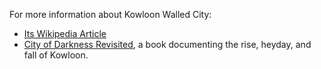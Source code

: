 For more information about Kowloon Walled City:

- [Its Wikipedia Article](https://en.wikipedia.org/wiki/Kowloon_Walled_City)
- [City of Darkness Revisited](https://cityofdarkness.co.uk/), a book documenting the rise, heyday, and fall of Kowloon.
